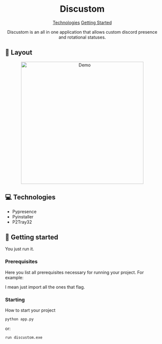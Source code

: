 

<h1 align="center" style="font-weight: bold;">Discustom</h1>

<p align="center">
<a href="#tech">Technologies</a>
<a href="#started">Getting Started</a>

 
</p>


<p align="center">Discustom is an all in one application that allows custom discord presence and rotational statuses.</p>



<h2 id="layout">🎨 Layout</h2>

<p align="center">

<img src="https://media1.giphy.com/media/v1.Y2lkPTc5MGI3NjExZXRtMWVmZG1hY2d6MTRodWQyNjhnZjZlaXJuNGZiNXl1cjhhdTdzNyZlcD12MV9pbnRlcm5hbF9naWZfYnlfaWQmY3Q9Zw/RJvG5g6u039v2X8ix6/giphy.gif" alt="Demo" width="400px">
</p>

<h2 id="technologies">💻 Technologies</h2>

- Pypresence
- Pyinstaller
- P2Tray32

<h2 id="started">🚀 Getting started</h2>

You just run it.

<h3>Prerequisites</h3>

Here you list all prerequisites necessary for running your project. For example:

I mean just import all the ones that flag.

<h3>Starting</h3>

How to start your project

```bash
python app.py
```

or: 
```bash
run discustom.exe
```
